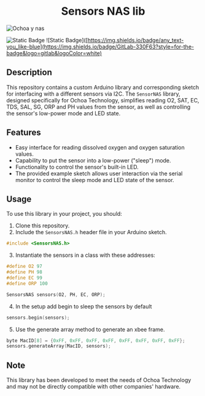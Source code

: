 <h1 align="center"> Sensors NAS lib </h1>


![Ochoa y nas](https://github.com/FranklinZamora/DisolvedOxygenNAS/assets/139190968/15cde0c5-1ac3-41b4-be1b-8bb1c6e12295) 

![Static Badge](https://img.shields.io/badge/NAS-green) ![Static Badge]([https://img.shields.io/badge/any_text-you_like-blue](https://img.shields.io/badge/GitLab-330F63?style=for-the-badge&logo=gitlab&logoColor=white)




## Description

This repository contains a custom Arduino library and corresponding sketch for interfacing with a different sensors via I2C. The `SensorNAS` library, designed specifically for Ochoa Technology, simplifies reading O2, SAT, EC, TDS, SAL, SG, ORP and PH values from the sensor, as well as controlling the sensor's low-power mode and LED state.

## Features

- Easy interface for reading dissolved oxygen and oxygen saturation values.
- Capability to put the sensor into a low-power ("sleep") mode.
- Functionality to control the sensor's built-in LED.
- The provided example sketch allows user interaction via the serial monitor to control the sleep mode and LED state of the sensor.

## Usage

To use this library in your project, you should:

1. Clone this repository.
2. Include the `SensorsNAS.h` header file in your Arduino sketch.
```c++
#include <SensorsNAS.h>
```
3. Instantiate the sensors in a class with these addresses:
```c++
#define O2 97
#define PH 98
#define EC 99
#define ORP 100

SensorsNAS sensors(O2, PH, EC, ORP);

```
4. In the setup add begin to sleep the sensors by default
```c++
sensors.begin(sensors);
```
5. Use the generate array method to generate an xbee frame.

```c++
byte MacID[8] = {0xFF, 0xFF, 0xFF, 0xFF, 0xFF, 0xFF, 0xFF, 0xFF};
sensors.generateArray(MacID, sensors);
```

## Note

This library has been developed to meet the needs of Ochoa Technology and may not be directly compatible with other companies' hardware.
